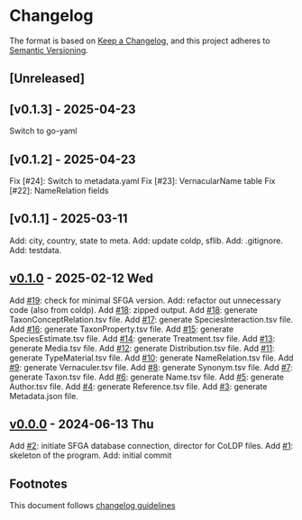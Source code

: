 # Changelog

The format is based on [Keep a Changelog](https://keepachangelog.com/en/1.0.0/),
and this project adheres to [Semantic Versioning](https://semver.org/spec/v2.0.0.html).

## [Unreleased]

## [v0.1.3] - 2025-04-23
Switch to go-yaml

## [v0.1.2] - 2025-04-23
Fix [#24]: Switch to metadata.yaml
Fix [#23]: VernacularName table
Fix [#22]: NameRelation fields


## [v0.1.1] - 2025-03-11

Add: city, country, state to meta.
Add: update coldp, sflib.
Add: .gitignore.
Add: testdata.

## [v0.1.0] - 2025-02-12 Wed

Add [#19]: check for minimal SFGA version.
Add: refactor out unnecessary code (also from coldp).
Add [#18]: zipped output.
Add [#18]: generate TaxonConceptRelation.tsv file.
Add [#17]: generate SpeciesInteraction.tsv file.
Add [#16]: generate TaxonProperty.tsv file.
Add [#15]: generate SpeciesEstimate.tsv file.
Add [#14]: generate Treatment.tsv file.
Add [#13]: generate Media.tsv file.
Add [#12]: generate Distribution.tsv file.
Add [#11]: generate TypeMaterial.tsv file.
Add [#10]: generate NameRelation.tsv file.
Add [#9]: generate Vernaculer.tsv file.
Add [#8]: generate Synonym.tsv file.
Add [#7]: generate Taxon.tsv file.
Add [#6]: generate Name.tsv file.
Add [#5]: generate Author.tsv file.
Add [#4]: generate Reference.tsv file.
Add [#3]: generate Metadata.json file.

## [v0.0.0] - 2024-06-13 Thu

Add [#2]: initiate SFGA database connection, director for CoLDP files.
Add [#1]: skeleton of the program.
Add: initial commit

## Footnotes

This document follows [changelog guidelines]

[v0.1.0]: https://github.com/sfborg/to-coldp/tree/v0.0.0...v0.1.0
[v0.0.0]: https://github.com/sfborg/to-coldp/tree/v0.0.0
[#20]: https://github.com/sfborg/to-coldp/issues/20
[#19]: https://github.com/sfborg/to-coldp/issues/19
[#18]: https://github.com/sfborg/to-coldp/issues/18
[#17]: https://github.com/sfborg/to-coldp/issues/17
[#16]: https://github.com/sfborg/to-coldp/issues/16
[#15]: https://github.com/sfborg/to-coldp/issues/15
[#14]: https://github.com/sfborg/to-coldp/issues/14
[#13]: https://github.com/sfborg/to-coldp/issues/13
[#12]: https://github.com/sfborg/to-coldp/issues/12
[#11]: https://github.com/sfborg/to-coldp/issues/11
[#10]: https://github.com/sfborg/to-coldp/issues/10
[#9]: https://github.com/sfborg/to-coldp/issues/9
[#8]: https://github.com/sfborg/to-coldp/issues/8
[#7]: https://github.com/sfborg/to-coldp/issues/7
[#6]: https://github.com/sfborg/to-coldp/issues/6
[#5]: https://github.com/sfborg/to-coldp/issues/5
[#4]: https://github.com/sfborg/to-coldp/issues/4
[#3]: https://github.com/sfborg/to-coldp/issues/3
[#2]: https://github.com/sfborg/to-coldp/issues/2
[#1]: https://github.com/sfborg/to-coldp/issues/1
[changelog guidelines]: https://keepachangelog.com/en/1.0.0/
